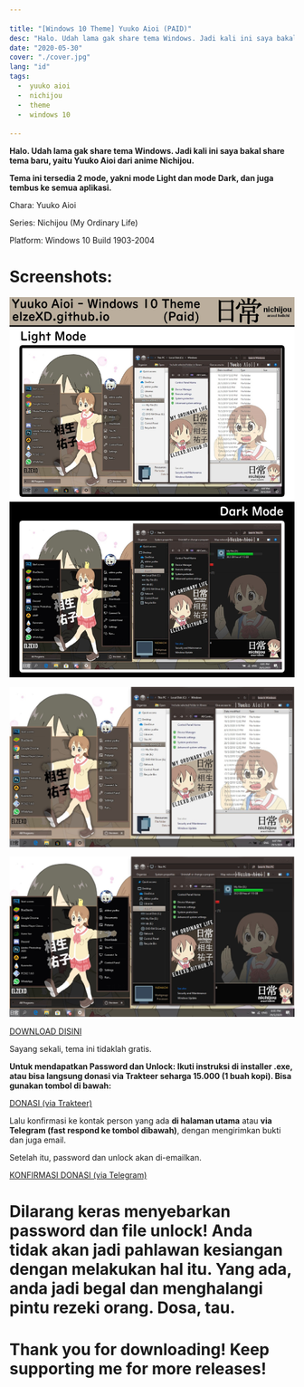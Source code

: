 ```yaml
---

title: "[Windows 10 Theme] Yuuko Aioi (PAID)"
desc: "Halo. Udah lama gak share tema Windows. Jadi kali ini saya bakal share tema baru, yaitu Yuuko Aioi dari anime Nichijou. Request by Afga Pratama"
date: "2020-05-30"
cover: "./cover.jpg"
lang: "id"
tags:
  -  yuuko aioi
  -  nichijou
  -  theme
  -  windows 10

---
```


**Halo. Udah lama gak share tema Windows. Jadi kali ini saya bakal share tema baru, yaitu Yuuko Aioi dari anime Nichijou.**

**Tema ini tersedia 2 mode, yakni mode Light dan mode Dark, dan juga tembus ke semua aplikasi.**


Chara: Yuuko Aioi

Series: Nichijou (My Ordinary Life)

Platform: Windows 10 Build 1903-2004

# Screenshots:

![depan](./unknown-1.jpg)

![ss1](./light.jpg)

![ss2](./dark.jpg)


<a href="http://fav.me/ddycqdr" class="btn"><span class="name">DOWNLOAD DISINI</span></a>

Sayang sekali, tema ini tidaklah gratis.

**Untuk mendapatkan Password dan Unlock: Ikuti instruksi di installer .exe, atau bisa langsung donasi via Trakteer seharga 15.000 (1 buah kopi). Bisa gunakan tombol di bawah:**

<a href="https://trakteer.id/elzeXD/showcase/yuuko-aioi-theme-windows-10-build-1903-sd-2004-WcngJ" class="btn"><span class="name">DONASI (via Trakteer)</span></a>

Lalu konfirmasi ke kontak person yang ada **di halaman utama** atau **via Telegram (fast respond ke tombol dibawah)**, dengan mengirimkan bukti dan juga email.

Setelah itu, password dan unlock akan di-emailkan.

<a href="http://t.me/elzeXD" class="btn"><span class="name">KONFIRMASI DONASI (via Telegram)</span></a>

# Dilarang keras menyebarkan password dan file unlock! Anda tidak akan jadi pahlawan kesiangan dengan melakukan hal itu. Yang ada, anda jadi begal dan menghalangi pintu rezeki orang. Dosa, tau.



# Thank you for downloading! Keep supporting me for more releases!

